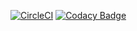 [![CircleCI](https://circleci.com/gh/andresrdt/labo07.svg?style=svg)](https://circleci.com/gh/andresrdt/labo07)
[![Codacy Badge](https://api.codacy.com/project/badge/Grade/57c9055d0be840bfa27944211ba93087)](https://www.codacy.com/app/andresrdt/labo07?utm_source=github.com&amp;utm_medium=referral&amp;utm_content=andresrdt/labo07&amp;utm_campaign=Badge_Grade)
